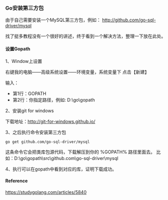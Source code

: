 ### Go安装第三方包

由于自己需要安装一个MySQL第三方包，例如：  http://github.com/go-sql-driver/mysql

找了挺多教程没有一个很好的讲述，终于看到一个解决方法，整理一下放在此处。

#### 设置Gopath

1、Window上设置

右键我的电脑——高级系统设置——环境变量，系统变量下 点击【新建】

输入：   

- 第1行：GOPATH    
- 第2行：你指定路径，例如: D:\go\gopath  

2、安装git for windows

下载地址：http://git-for-windows.github.io/

 3、之后执行命令安装第三方包

```shell
go get github.com/go-sql-driver/mysql
```

这条命令它会把类库包源代码，下载解压到你的 %GOPATH% 路径里面去。
比如：D:\go\gopath\src\github.com\go-sql-driver\mysql

4、执行可以在gopath中看到对应的库，证明下载成功。

#### Reference

https://studygolang.com/articles/5840